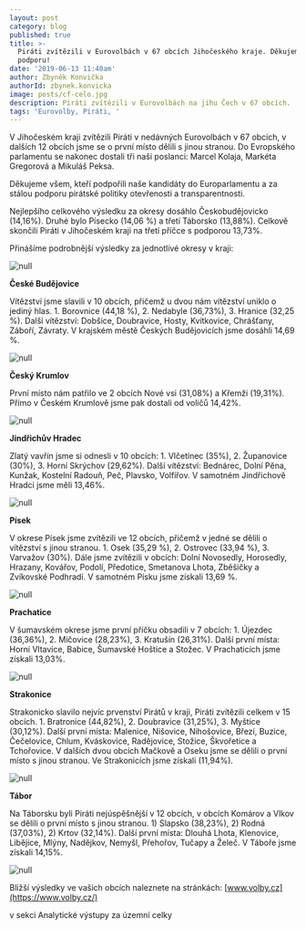 ```yaml
---
layout: post
category: blog
published: true
title: >-
  Piráti zvítězili v Eurovolbách v 67 obcích Jihočeského kraje. Děkujeme za vaši
  podporu!
date: '2019-06-13 11:40am'
author: Zbyněk Konvička
authorId: zbynek.konvicka
image: posts/cf-celo.jpg
description: Piráti zvítězili v Eurovolbách na jihu Čech v 67 obcích.
tags: 'Eurovolby, Piráti, '
---
```

V Jihočeském kraji zvítězili Piráti v nedávných Eurovolbách v 67 obcích, v dalších 12 obcích jsme se o první místo dělili s jinou stranou. Do Evropského parlamentu  se nakonec dostali tři naši poslanci: Marcel Kolaja, Markéta Gregorová a Mikuláš Peksa.

Děkujeme všem, kteří podpořili naše kandidáty do Europarlamentu a za stálou podporu pirátské politiky otevřenosti a transparentnosti.

Nejlepšího celkového výsledku za okresy dosáhlo Českobudějovicko (14,16%). Druhé bylo Písecko (14,06 %) a třetí Táborsko (13,88%). Celkově skončili Piráti v Jihočeském kraji na třetí příčce s podporou 13,73%. 

Přinášíme podrobnější výsledky za jednotlivé okresy v kraji:

![null](posts/1.eurovolby-barvy-stran-legenda.jpg)

**České Budějovice**

Vítězství jsme slavili v 10 obcích, přičemž u dvou nám vítězství uniklo o jediný hlas. 1. Borovnice (44,18 %), 2. Nedabyle (36,73%), 3. Hranice (32,25 %). Další vítězství: Dobšice, Doubravice, Hosty, Kvítkovice, Chrášťany, Záboří, Závraty. V krajském městě Českých Budějovicích jsme dosáhli 14,69 %.

![null](posts/eurovolby-ceske-budejovice-mapka.jpg)

**Český Krumlov**

První místo nám patřilo ve 2 obcích Nové vsi (31,08%) a Křemži (19,31%). Přímo v Českém Krumlově jsme pak dostali od voličů 14,42%.

![null](posts/eurovolby-cesky-krumlov-mapka.jpg)

**Jindřichův Hradec**

Zlatý vavřín jsme si odnesli v 10 obcích: 1. Vlčetínec (35%), 2. Županovice (30%), 3. Horní Skrýchov (29,62%). Další vítězství: Bednárec, Dolní Pěna, Kunžak, Kostelní Radouň, Peč, Plavsko, Volfířov. V samotném Jindřichově Hradci jsme měli 13,46%.

![null](posts/eurovolby-jindrichohradecko.jpg)

**Písek**

V okrese Písek jsme zvítězili ve 12 obcích, přičemž v jedné se dělili o vítězství s jinou stranou. 1. Osek (35,29 %), 2. Ostrovec (33,94 %), 3. Varvažov (30%). Dále jsme zvítězili v obcích: Dolní Novosedly, Horosedly, Hrazany, Kovářov, Podolí, Předotice, Smetanova Lhota, Zběšičky a Zvíkovské Podhradí. V samotném Písku jsme získali 13,69 %.

![null](posts/eurovolby-pisek-mapka.jpg)

**Prachatice**

V šumavském okrese jsme první příčku obsadili v 7 obcích: 1. Újezdec (36,36%), 2. Mičovice (28,23%), 3. Kratušín (26,31%). Další první místa: Horní Vltavice, Babice, Šumavské Hoštice a Stožec. V Prachaticích jsme získali 13,03%. 

![null](posts/eurovolby-prachaticko-mapka.jpg)

**Strakonice**

Strakonicko slavilo nejvíc prvenství Pirátů v kraji, Piráti zvítězili celkem v 15 obcích. 1. Bratronice (44,82%), 2. Doubravice (31,25%), 3. Myštice (30,12%). Další první místa: Malenice, Nišovice, Nihošovice, Březí, Buzice, Čečelovice, Chlum, Kváskovice, Radějovice, Stožice, Škvořetice a Tchořovice. V dalších dvou obcích Mačkově a Oseku jsme se dělili o první místo s jinou stranou. Ve Strakonicích jsme získali (11,94%).

![null](posts/eurovolby-strakonicko-mapka.jpg)

**Tábor**

Na Táborsku byli Piráti nejúspěšnější v 12 obcích, v obcích Komárov a Vlkov se dělili o první místo s jinou stranou. 1) Slapsko (38,23%), 2) Rodná (37,03%), 2) Krtov (32,14%). Další první místa: Dlouhá Lhota, Klenovice, Libějice, Mlýny, Nadějkov, Nemyšl, Přehořov, Tučapy a Želeč. V Táboře jsme získali 14,15%. 

![null](posts/eurovolby-taborsko-mapka.jpg)

Bližší výsledky ve vašich obcích naleznete na stránkách: [www.volby.cz](https://www.volby.cz/)

v sekci Analytické výstupy za územní celky
